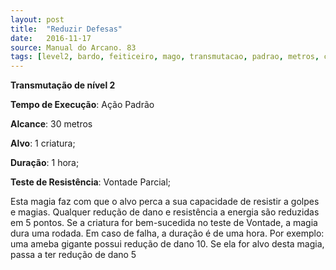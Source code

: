```yaml
---
layout: post
title:  "Reduzir Defesas"
date:   2016-11-17
source: Manual do Arcano. 83
tags: [level2, bardo, feiticeiro, mago, transmutacao, padrao, metros, criatura, hora, vontade, parcial]
---
```


**Transmutação de nível 2**

**Tempo de Execução**: Ação Padrão

**Alcance**: 30 metros

**Alvo**: 1 criatura;

**Duração**: 1 hora;

**Teste de Resistência**: Vontade Parcial;

Esta magia faz com que o alvo perca 
a sua capacidade de resistir a golpes e magias. Qualquer redução de dano e resistência a energia são reduzidas em 5 pontos. 
Se a criatura for bem-sucedida no teste de 
Vontade, a magia dura uma rodada. Em 
caso de falha, a duração é de uma hora. 
Por exemplo: uma ameba gigante possui 
redução de dano 10. Se ela for alvo desta 
magia, passa a ter redução de dano 5